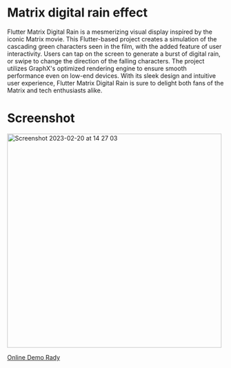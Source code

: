 # Matrix digital rain effect

Flutter Matrix Digital Rain is a mesmerizing visual display inspired by the iconic Matrix movie. This Flutter-based project creates a simulation of the cascading green characters seen in the film, with the added feature of user interactivity. Users can tap on the screen to generate a burst of digital rain, or swipe to change the direction of the falling characters. The project utilizes GraphX's optimized rendering engine to ensure smooth performance even on low-end devices. With its sleek design and intuitive user experience, Flutter Matrix Digital Rain is sure to delight both fans of the Matrix and tech enthusiasts alike.

# Screenshot

<img width="497" alt="Screenshot 2023-02-20 at 14 27 03" src="https://user-images.githubusercontent.com/10958931/220121557-ea492ce4-8ee8-4ae9-bd28-b81549045321.png">

[Online Demo Rady](https://msxenon.github.io/flutter-matrix-digital-rain-effect/)

